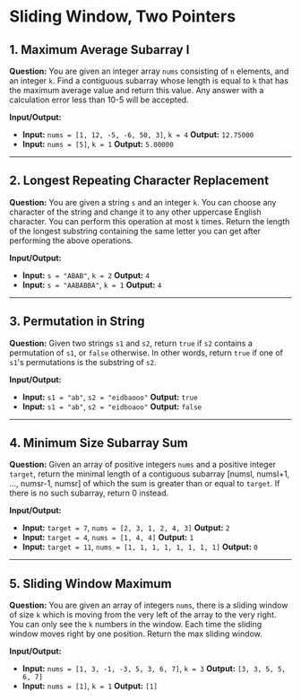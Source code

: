 # Sliding Window, Two Pointers

## 1. Maximum Average Subarray I

**Question:** You are given an integer array `nums` consisting of `n` elements, and an integer `k`. Find a contiguous subarray whose length is equal to `k` that has the maximum average value and return this value. Any answer with a calculation error less than 10-5 will be accepted.

**Input/Output:**
* **Input:** `nums = [1, 12, -5, -6, 50, 3]`, `k = 4`
    **Output:** `12.75000`
* **Input:** `nums = [5]`, `k = 1`
    **Output:** `5.00000`

---

## 2. Longest Repeating Character Replacement

**Question:** You are given a string `s` and an integer `k`. You can choose any character of the string and change it to any other uppercase English character. You can perform this operation at most `k` times. Return the length of the longest substring containing the same letter you can get after performing the above operations.

**Input/Output:**
* **Input:** `s = "ABAB"`, `k = 2`
    **Output:** `4`
* **Input:** `s = "AABABBA"`, `k = 1`
    **Output:** `4`

---

## 3. Permutation in String

**Question:** Given two strings `s1` and `s2`, return `true` if `s2` contains a permutation of `s1`, or `false` otherwise. In other words, return `true` if one of `s1`'s permutations is the substring of `s2`.

**Input/Output:**
* **Input:** `s1 = "ab"`, `s2 = "eidbaooo"`
    **Output:** `true`
* **Input:** `s1 = "ab"`, `s2 = "eidboaoo"`
    **Output:** `false`

---

## 4. Minimum Size Subarray Sum

**Question:** Given an array of positive integers `nums` and a positive integer `target`, return the minimal length of a contiguous subarray [numsl, numsl+1, ..., numsr-1, numsr] of which the sum is greater than or equal to `target`. If there is no such subarray, return 0 instead.

**Input/Output:**
* **Input:** `target = 7`, `nums = [2, 3, 1, 2, 4, 3]`
    **Output:** `2`
* **Input:** `target = 4`, `nums = [1, 4, 4]`
    **Output:** `1`
* **Input:** `target = 11`, `nums = [1, 1, 1, 1, 1, 1, 1, 1]`
    **Output:** `0`

---

## 5. Sliding Window Maximum

**Question:** You are given an array of integers `nums`, there is a sliding window of size `k` which is moving from the very left of the array to the very right. You can only see the `k` numbers in the window. Each time the sliding window moves right by one position. Return the max sliding window.

**Input/Output:**
* **Input:** `nums = [1, 3, -1, -3, 5, 3, 6, 7]`, `k = 3`
    **Output:** `[3, 3, 5, 5, 6, 7]`
* **Input:** `nums = [1]`, `k = 1`
    **Output:** `[1]`
